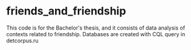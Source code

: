 # friends_and_friendship
This code is for the Bachelor's thesis, and it consists of data analysis of contexts related to friendship. Databases are created with CQL query in detcorpus.ru

